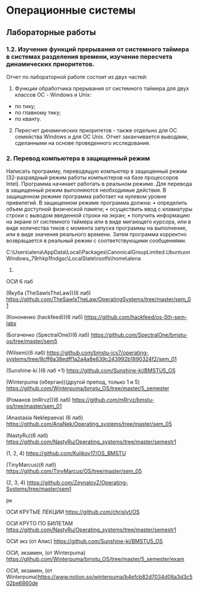 # Операционные системы

## Лабораторные работы

### 1.2. Изучение функций прерывания от системного таймера в системах разделения времени, изучение пересчета динамических приоритетов. 

Отчет по лабораторной работе состоит из двух частей:
1.	Функции обработчика прерывания от системного таймера для двух классов ОС - Windows и Unix:
- по тику;
- по главному тику;
- по кванту.
      
2.	Пересчет динамических приоритетов - также отдельно для ОС семейства Windows и для ОС Unix.
Отчет заканчивается выводами, сделанными на основе проведенного исследования.

### 2. Перевод компьютера в защищенный режим

Написать программу, переводящую компьютер в защищенный режим (32-разраядный режим работы компьютеров на базе процессоров Intel). Программа начинает работать в реальном режиме. Для перевода в защищенный режим выполняются необходимые действия. В защищенном режиме программа работает на нулевом уровне привилегий.
В защищенном режиме программа должна: 
•	определить объем доступной физической памяти; 
•	 осуществить ввод с клавиатуры строки с выводом введенной строки на экран;
•	получить информацию на экране от системного таймера или в виде мигающего курсора, или в виде количества тиков с момента запуска программы на выполнение, или в виде значения реального времени.
Затем программа корректно возвращается в реальный режим с соответствующими сообщениями.




C:\Users\alena\AppData\Local\Packages\CanonicalGroupLimited.UbuntuonWindows_79rhkp1fndgsc\LocalState\rootfs\home\alena




1. 


ОСИ 6 лаб

(Якуба (TheSawIsTheLaw))(6 лаб) https://github.com/TheSawIsTheLaw/OperatingSystems/tree/master/sem_01

(Кононенко (hackfeed))(6 лаб) https://github.com/hackfeed/os-5th-sem-labs

(Богаченко (SpectralOne))(6 лаб) https://github.com/SpectralOne/bmstu-os/tree/master/sem5

(Wilsem)(6 лаб) https://github.com/bmstu-ics7/operating-systems/tree/8cff6a38edff1a2a4a8e639c243992b1890324f2/sem_01  

(Sunshine-ki )(6 лаб +1) https://github.com/Sunshine-ki/BMSTU5_OS

(Winterpuma (оберган))(другой препод, только 1 и 5) https://github.com/Winterpuma/bmstu_OS/tree/master/5_semester

(Романов (mRrvz))(6 лаб) https://github.com/mRrvz/bmstu-os/tree/master/sem_01

(Anastasia Neklepaeva) (6 лаб) https://github.com/AnaNek/Operating_systems/tree/master/sem_05

(NastyRu)(6 лаб) https://github.com/NastyRu/Operating_systems/tree/master/semestr1

(1, 2, 4) https://github.com/Kulikov17/OS_BMSTU

(TinyMarcus)(6 лаб) https://github.com/TinyMarcus/OS/tree/master/sem_05

(2, 3, 4) https://github.com/ZeynalovZ/Operating-Systems/tree/master/sem1

рк

ОСИ КРУТЫЕ ЛЕКЦИИ https://github.com/chrislvt/OS

ОСИ КРУТО ПО БИЛЕТАМ https://github.com/NastyRu/Operating_systems/tree/master/semestr1

ОСИ экз (от Алис) https://github.com/Sunshine-ki/BMSTU5_OS

ОСИ, экзамен, (от Winterpuma) https://github.com/Winterpuma/bmstu_OS/tree/master/5_semester/exam

ОСИ, экзамен, (от Winterpuma)https://www.notion.so/winterpuma/b4efcb82d7034d08a3d3c502be6860de

